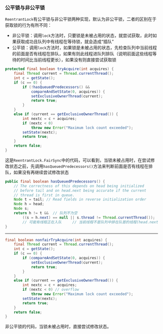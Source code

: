 ### 公平锁与非公平锁
`ReentrantLock`有公平锁与非公平锁两种实现，默认为非公平锁，二者的区别在于获取锁的行为有所不同：
* 非公平锁：调用`lock`方法时，只要锁是未被占用的状态，就尝试获取，此时如果获取成功且队列中有线程在等待锁，就会造成“插队”
* 公平锁：调用`lock`方法时，如果锁是未被占用的状态，先检查队列中当前线程的前面是否有线程在排队，如果有则此线程进队列排队（说明前面这些线程等待的时间比当前线程更长），如果没有则直接尝试获取锁
```java
protected final boolean tryAcquire(int acquires) {
    final Thread current = Thread.currentThread();
    int c = getState();
    if (c == 0) {
        if (!hasQueuedPredecessors() &&
            compareAndSetState(0, acquires)) {
            setExclusiveOwnerThread(current);
            return true;
        }
    }
    else if (current == getExclusiveOwnerThread()) {
        int nextc = c + acquires;
        if (nextc < 0)
            throw new Error("Maximum lock count exceeded");
        setState(nextc);
        return true;
    }
    return false;
}
```
这是`ReentrantLock.FairSync`中的代码，可以看到，当锁未被占用时，在尝试修改状态之前，先调用`hasQueuedPredecessors()`方法来判断前面是否有线程在排队，如果没有再继续尝试修改状态
```java
public final boolean hasQueuedPredecessors() {
    // The correctness of this depends on head being initialized
    // before tail and on head.next being accurate if the current
    // thread is first in queue.
    Node t = tail; // Read fields in reverse initialization order
    Node h = head;
    Node s;
    return h != t &&  // 队列不为空
        ((s = h.next) == null || s.thread != Thread.currentThread());
        // 可能有线程正在入队     // 当前线程不是队列中排在队首的线程(head.next)
}
```
---
```java
final boolean nonfairTryAcquire(int acquires) {
    final Thread current = Thread.currentThread();
    int c = getState();
    if (c == 0) {
        if (compareAndSetState(0, acquires)) {
            setExclusiveOwnerThread(current);
            return true;
        }
    }
    else if (current == getExclusiveOwnerThread()) {
        int nextc = c + acquires;
        if (nextc < 0) // overflow
            throw new Error("Maximum lock count exceeded");
        setState(nextc);
        return true;
    }
    return false;
}
```
非公平锁的代码，当锁未被占用时，直接尝试修改状态。